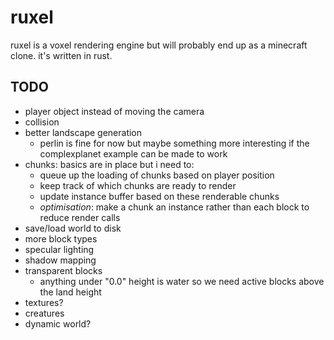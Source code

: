 # ruxel

ruxel is a voxel rendering engine but will probably end up as a minecraft clone. 
it's written in rust.

## TODO
* player object instead of moving the camera
* collision
* better landscape generation
    * perlin is fine for now but maybe something more interesting if the complexplanet example can be made to work
* chunks: basics are in place but i need to:
    * queue up the loading of chunks based on player position
    * keep track of which chunks are ready to render
    * update instance buffer based on these renderable chunks
    * _optimisation_: make a chunk an instance rather than each block to reduce render calls
* save/load world to disk
* more block types
* specular lighting
* shadow mapping
* transparent blocks
    * anything under "0.0" height is water so we need active blocks above the land height
* textures?
* creatures
* dynamic world?
